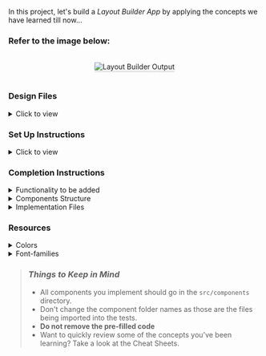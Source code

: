 In this project, let's build a *Layout Builder App* by applying the concepts we have learned till now...

### Refer to the image below:

<br/>
<div style="text-align: center;">
    <img src="https://assets.ccbp.in/frontend/content/react-js/layout-builder-output.gif" alt="Layout Builder Output" style="max-width:70%;box-shadow:0 2.8px 2.2px rgba(0, 0, 0, 0.12)">
</div>
<br/>

### Design Files

<details>
<summary>Click to view</summary>

- [Extra Small (Size < 576px) and Small (Size >= 576px)](https://assets.ccbp.in/frontend/content/react-js/layout-builder-sm-output-v0.png)
- [Medium (Size >= 768px), Large (Size >= 992px) and Extra Large (Size >= 1200px)](https://assets.ccbp.in/frontend/content/react-js/layout-builder-lg-output.png)

</details>

### Set Up Instructions

<details>
<summary>Click to view</summary>

- Download dependencies by running `npm install`
- Start up the app using `npm start`
</details>

### Completion Instructions

<details>
<summary>Functionality to be added</summary>
<br/>

The app must have the following functionalities

- Initially, the checkboxes for Content, Left Navbar, Right Navbar should be checked and all the elements in the layout should be displayed
- When the Content checkbox is unchecked, then the content element should not be displayed
- When the Left Navbar checkbox is unchecked, then the Left Navbar element should not be displayed
- When the Right Navbar checkbox is unchecked, then the Right Navbar element should not be displayed
- When any of the checkbox is checked, then the respective element should be displayed accordingly
- The Configuration Context has an object as a value with the following properties
  - `showContent` - this key is used to display the Content Element
  - `showLeftNavbar` - this key is used to display the Left Navbar Element
  - `showRightNavbar` - this key is used to display the Right Navbar Element
  - `onToggleShowContent` - this method is used to update the value of the `showContent`
  - `onToggleShowLeftNavbar` - this method is used to update the value of the `showLeftNavbar`
  - `onToggleShowRightNavbar` - this method is used to update the value of the `showRightNavbar`

</details>

<details>
<summary>Components Structure</summary>

<br/>
<div style="text-align: center;">
    <img src="https://assets.ccbp.in/frontend/content/react-js/layout-builder-component-breakdown-structure.png" alt="layout builder component structure breakdown" style="max-width:100%;box-shadow:0 2.8px 2.2px rgba(0, 0, 0, 0.12)">
</div>
<br/>

</details>

<details>
<summary>Implementation Files</summary>
<br/>

Use these files to complete the implementation:

- `src/App.js`
- `src/App.css`
- `src/components/ConfigurationController/index.js`
- `src/components/ConfigurationController/index.css`
- `src/components/Layout/index.js`
- `src/components/Layout/index.css`
- `src/components/Header/index.js`
- `src/components/Header/index.css`
- `src/components/Body/index.js`
- `src/components/Body/index.css`
- `src/components/Footer/index.js`
- `src/components/Footer/index.css`
</details>

### Resources

<details>
<summary>Colors</summary>

<br/>

<div style="background-color: #475569; width: 150px; padding: 10px; color: white">Hex: #475569</div>
<div style="background-color: #e2e8f0; width: 150px; padding: 10px; color: black">Hex: #e2e8f0</div>
<div style="background-color: #f1f5f9; width: 150px; padding: 10px; color: black">Hex: #f1f5f9</div>
<div style="background-color: #64748b; width: 150px; padding: 10px; color: white">Hex: #64748b</div>
<div style="background-color: #cbd5e1; width: 150px; padding: 10px; color: black">Hex: #cbd5e1</div>

</details>

<details>
<summary>Font-families</summary>

- Roboto

</details>

> ### _Things to Keep in Mind_
>
> - All components you implement should go in the `src/components` directory.
> - Don't change the component folder names as those are the files being imported into the tests.
> - **Do not remove the pre-filled code**
> - Want to quickly review some of the concepts you’ve been learning? Take a look at the Cheat Sheets.
